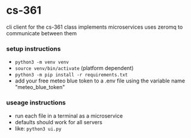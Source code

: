# cs-361
cli client for the cs-361 class
implements microservices
uses zeromq to communicate between them

### setup instructions
+ `python3 -m venv venv`
+ `source venv/bin/activate` (platform dependent)
+ `python3 -m pip install -r requirements.txt`
+ add your free meteo blue token to a .env file using the variable name "meteo_blue_token"

### useage instructions
- run each file in a terminal as a microservice
- defaults should work for all servers
- like: `python3 ui.py`
